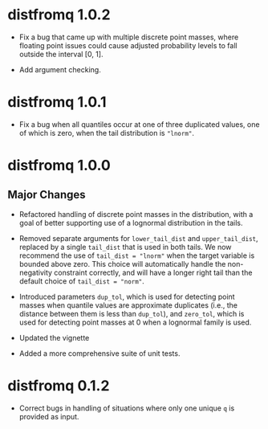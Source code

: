 # distfromq 1.0.2

* Fix a bug that came up with multiple discrete point masses, where floating point issues could cause adjusted probability levels to fall outside the interval [0, 1].

* Add argument checking.

# distfromq 1.0.1

* Fix a bug when all quantiles occur at one of three duplicated values, one of which is zero, when the tail distribution is `"lnorm"`.

# distfromq 1.0.0

## Major Changes

* Refactored handling of discrete point masses in the distribution, with a goal of better supporting use of a lognormal distribution in the tails.

* Removed separate arguments for `lower_tail_dist` and `upper_tail_dist`, replaced by a single `tail_dist` that is used in both tails. We now recommend the use of `tail_dist = "lnorm"` when the target variable is bounded above zero. This choice will automatically handle the non-negativity constraint correctly, and will have a longer right tail than the default choice of `tail_dist = "norm"`.

* Introduced parameters `dup_tol`, which is used for detecting point masses when quantile values are approximate duplicates (i.e., the distance between them is less than `dup_tol`), and `zero_tol`, which is used for detecting point masses at 0 when a lognormal family is used.

* Updated the vignette

* Added a more comprehensive suite of unit tests.


# distfromq 0.1.2

* Correct bugs in handling of situations where only one unique `q` is provided as input.
